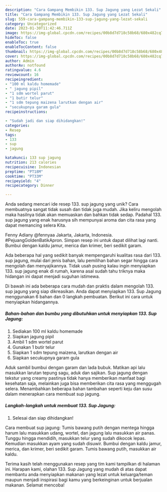 ```yaml
---
description: "Cara Gampang Membikin 133. Sup Jagung yang Lezat Sekali"
title: "Cara Gampang Membikin 133. Sup Jagung yang Lezat Sekali"
slug: 559-cara-gampang-membikin-133-sup-jagung-yang-lezat-sekali
category: Uncategorized
date: 2023-01-30T11:42:46.711Z
image: https://img-global.cpcdn.com/recipes/00b8d7d718c58b68/680x482cq70/133-sup-jagung-foto-resep-utama.jpg
hideToc: false
enableToc: true
enableTocContent: false
thumbnail: https://img-global.cpcdn.com/recipes/00b8d7d718c58b68/680x482cq70/133-sup-jagung-foto-resep-utama.jpg
cover: https://img-global.cpcdn.com/recipes/00b8d7d718c58b68/680x482cq70/133-sup-jagung-foto-resep-utama.jpg
author: Admin
authorAv: notfound
ratingvalue: 4.6
reviewcount: 16
recipeingredient:
- "100 ml kaldu homemade"
- " jagung pipil"
- "1 sdm wortel parut"
- "1 butir telur"
- "1 sdm tepung maizena larutkan dengan air"
- "secukupnya garam gula"
recipeinstructions:

- "Sudah jadi dan siap dihidangkan!"
categories:
- Resep
tags:
- 133
- sup
- jagung

katakunci: 133 sup jagung 
nutrition: 213 calories
recipecuisine: Indonesian
preptime: "PT18M"
cooktime: "PT33M"
recipeyield: "4"
recipecategory: Dinner

---
```





Anda sedang mencari ide resep 133. sup jagung yang unik? Cara membuatnya sangat tidak susah dan tidak juga mudah. Jika keliru mengolah maka hasilnya tidak akan memuaskan dan bahkan tidak sedap. Padahal 133. sup jagung yang enak harusnya sih mempunyai aroma dan cita rasa yang dapat memancing selera Kita.





Fenny Adiany @fennyaa Jakarta, Jakarta, Indonesia. #PejuangGoldenBatikApron. Simpan resep ini untuk dapat dilihat lagi nanti. Bumbui dengan kaldu jamur, merica dan krimer, beri sedikit garam.

Ada beberapa hal yang sedikit banyak mempengaruhi kualitas rasa dari 133. sup jagung, mulai dari jenis bahan, lalu pemilihan bahan segar hingga cara mengolah dan menyajikannya. Tidak usah pusing kalau ingin menyiapkan 133. sup jagung enak di rumah, karena asal sudah tahu triknya maka hidangan ini dapat menjadi suguhan istimewa.






Di bawah ini ada beberapa cara mudah dan praktis dalam mengolah 133. sup jagung yang siap dikreasikan. Anda dapat menyiapkan 133. Sup Jagung menggunakan 6 bahan dan 0 langkah pembuatan. Berikut ini cara untuk menyiapkan hidangannya.

<!--inarticleads1-->

##### Bahan-bahan dan bumbu yang dibutuhkan untuk menyiapkan 133. Sup Jagung:

1. Sediakan 100 ml kaldu homemade
1. Siapkan  jagung pipil
1. Ambil 1 sdm wortel parut
1. Gunakan 1 butir telur
1. Siapkan 1 sdm tepung maizena, larutkan dengan air
1. Siapkan secukupnya garam gula


Aduk sambil bumbui dengan garam dan lada bubuk. Matikan api lalu masukkan larutan tepung sagu, aduk dan sajikan. Sup jagung dengan tekstur yang creamy pastinya tidak hanya memberikan manfaat bagi kesehatan saja, melainkan juga bisa memberikan cita rasa yang menggugah selera. Menambahkan beberapa bahan tambahan seperti keju dan susu dalam menerapkan cara membuat sup jagung. 

<!--inarticleads2-->

##### Langkah-langkah untuk membuat 133. Sup Jagung:


1. Selesai dan siap dihidangkan!

Cara membuat sup jagung: Tumis bawang putih dengan mentega hingga harum lalu masukkan udang, wortel, dan jagung lalu masukkan air panas. Tunggu hingga mendidih, masukkan telur yang sudah dikocok lepas. Kemudian masukkan ayam yang sudah disuwir. Bumbui dengan kaldu jamur, merica, dan krimer, beri sedikit garam. Tumis bawang putih, masukkan air kaldu. 

Terima kasih telah menggunakan resep yang tim kami tampilkan di halaman ini. Harapan kami, olahan 133. Sup Jagung yang mudah di atas dapat membantu anda menyiapkan makanan yang lezat untuk keluarga/teman maupun menjadi inspirasi bagi kamu yang berkeinginan untuk berjualan makanan. Selamat mencoba!
